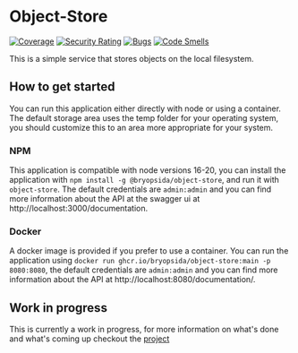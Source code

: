 # Object-Store

[![Coverage](https://sonarcloud.io/api/project_badges/measure?project=bryopsida_object-store&metric=coverage)](https://sonarcloud.io/summary/new_code?id=bryopsida_object-store) [![Security Rating](https://sonarcloud.io/api/project_badges/measure?project=bryopsida_object-store&metric=security_rating)](https://sonarcloud.io/summary/new_code?id=bryopsida_object-store) [![Bugs](https://sonarcloud.io/api/project_badges/measure?project=bryopsida_object-store&metric=bugs)](https://sonarcloud.io/summary/new_code?id=bryopsida_object-store) [![Code Smells](https://sonarcloud.io/api/project_badges/measure?project=bryopsida_object-store&metric=code_smells)](https://sonarcloud.io/summary/new_code?id=bryopsida_object-store)

This is a simple service that stores objects on the local filesystem.

## How to get started

You can run this application either directly with node or using a container. The default storage area uses the temp folder for your operating system, you should customize this to an area more appropriate for your system.

### NPM

This application is compatible with node versions 16-20, you can install the application with `npm install -g @bryopsida/object-store`, and run it with `object-store`. The default credentials are `admin:admin` and you can find more information about the API at the swagger ui at http://localhost:3000/documentation.

### Docker

A docker image is provided if you prefer to use a container. You can run the application using `docker run ghcr.io/bryopsida/object-store:main -p 8080:8080`, the default credentials are `admin:admin` and you can find more information about the API at http://localhost:8080/documentation/.

## Work in progress

This is currently a work in progress, for more information on what's done and what's coming up checkout the [project](https://github.com/users/bryopsida/projects/2/views/2)

